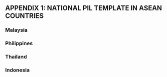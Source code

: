 ## APPENDIX 1: NATIONAL PIL TEMPLATE IN ASEAN COUNTRIES
### Malaysia

### Philippines

### Thailand

### Indonesia

